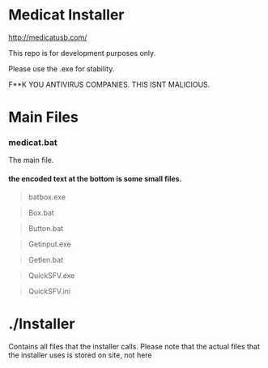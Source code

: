 # Medicat Installer

http://medicatusb.com/

This repo is for development purposes only. 

Please use the .exe for stability.

F**K YOU ANTIVIRUS COMPANIES. THIS ISNT MALICIOUS.

# Main Files
### medicat.bat
The main file.
#### the encoded text at the bottom is some small files.
> batbox.exe

> Box.bat

> Button.bat

> Getinput.exe

> Getlen.bat

> QuickSFV.exe

> QuickSFV.ini

# ./Installer 
Contains all files that the installer calls.
Please note that the actual files that the installer uses is stored on site, not here
